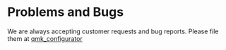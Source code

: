 # Problems and Bugs

We are always accepting customer requests and bug reports. Please file them at [qmk_configurator](https://github.com/qmk/qmk_configurator/issues)
